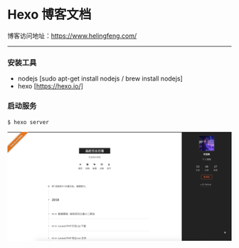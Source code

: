 # Hexo 博客文档

博客访问地址：https://www.helingfeng.com/

---
### 安装工具

- nodejs [sudo apt-get install nodejs / brew install nodejs]
- hexo [https://hexo.io/]

### 启动服务

```
$ hexo server
```

![](demo.png)




